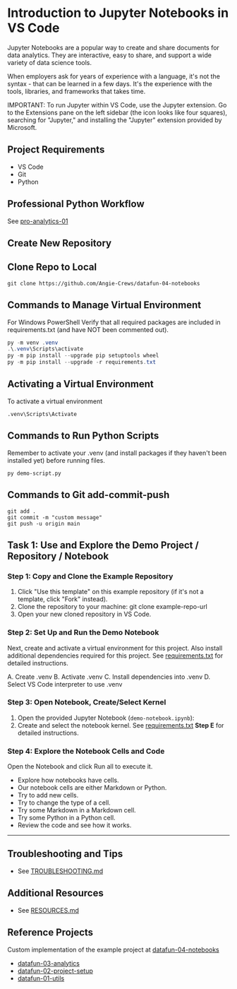 # Introduction to Jupyter Notebooks in VS Code

Jupyter Notebooks are a popular way to create and share documents for data analytics. 
They are interactive, easy to share, and support a wide variety of data science tools.

When employers ask for years of experience with a language, it's not the syntax - that can be learned in a few days. 
It's the experience with the tools, libraries, and frameworks that takes time.

IMPORTANT: To run Jupyter within VS Code, use the Jupyter extension. Go to the Extensions pane on the left sidebar (the icon looks like four squares), searching for "Jupyter," and installing the "Jupyter" extension provided by Microsoft.

## Project Requirements

- VS Code
- Git
- Python 

## Professional Python Workflow

See [pro-analytics-01](https://github.com/denisecase/pro-analytics-01/)

## Create New Repository

## Clone Repo to Local
```shell
git clone https://github.com/Angie-Crews/datafun-04-notebooks
```

## Commands to Manage Virtual Environment

For Windows PowerShell
Verify that all required packages are included in requirements.txt (and have NOT been commented out).

```powershell
py -m venv .venv
.\.venv\Scripts\activate
py -m pip install --upgrade pip setuptools wheel
py -m pip install --upgrade -r requirements.txt
```
## Activating a Virtual Environment

To activate a virtual environment

```shell
.venv\Scripts\Activate
```

## Commands to Run Python Scripts

Remember to activate your .venv (and install packages if they haven't been installed yet) before running files.

```shell
py demo-script.py
```

## Commands to Git add-commit-push

```shell
git add .
git commit -m "custom message"
git push -u origin main
```

## Task 1: Use and Explore the Demo Project / Repository / Notebook

### Step 1: Copy and Clone the Example Repository
1. Click "Use this template" on this example repository (if it's not a template, click "Fork" instead).
2. Clone the repository to your machine:
   git clone example-repo-url
3. Open your new cloned repository in VS Code.

### Step 2: Set Up and Run the Demo Notebook
Next, create and activate a virtual environment for this project. 
Also install additional dependencies required for this project.
See [requirements.txt](requirements.txt) for detailed instructions. 

A. Create .venv
B. Activate .venv
C. Install dependencies into .venv
D. Select VS Code interpreter to use .venv

### Step 3: Open Notebook, Create/Select Kernel
1. Open the provided Jupyter Notebook (`demo-notebook.ipynb`):
2. Create and select the notebook kernel. See [requirements.txt](requirements.txt) **Step E** for detailed instructions. 

### Step 4: Explore the Notebook Cells and Code
Open the Notebook and click Run all to execute it.
- Explore how notebooks have cells. 
- Our notebook cells are either Markdown or Python. 
- Try to add new cells.
- Try to change the type of a cell.
- Try some Markdown in a Markdown cell.
- Try some Python in a Python cell. 
- Review the code and see how it works. 

---

## Troubleshooting and Tips
- See [TROUBLESHOOTING.md](docs/TROUBLESHOOTING.md)

## Additional Resources 
- See [RESOURCES.md](docs/RESOURCES.md)

## Reference Projects

Custom implementation of the example project at 
[datafun-04-notebooks](https://github.com/denisecase/datafun-04-notebooks/)

- [datafun-03-analytics](https://github.com/denisecase/datafun-03-analytics/)
- [datafun-02-project-setup](https://github.com/denisecase/datafun-02-project-setup/)
- [datafun-01-utils](https://github.com/denisecase/datafun-01-utils/)
